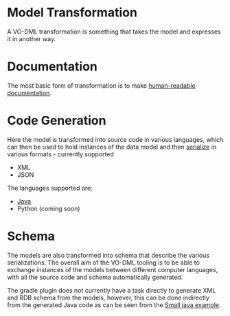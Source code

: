 Model Transformation
====================

A VO-DML transformation is something that takes the model and expresses it in another way.

# Documentation

The most basic form of transformation is to make [human-readable documentation](Documentation.md).

# Code Generation

Here the model is transformed into source code in various languages, which can then be used to hold instances
of the data model and then [serialize](Serialization.md) in various formats - currently supported

* XML
* JSON

The languages supported are;

* [Java](JavaCodeGeneration.md)
* Python (coming soon)

# Schema

The models are also transformed into schema that describe the various serializations. The overall aim of the 
VO-DML tooling is to be able to exchange instances of the models between different computer languages, with 
all the source code and schema automatically generated.

The gradle plugin does not currently have a task directly to generate XML and RDB schema from the models, however, this can be done
indirectly from the generated Java code as can be seen from the [Small java example](https://github.com/ivoa/vo-dml/tree/master/gradletooling/sample/src/main/java/WriteSampleSchema.java).

